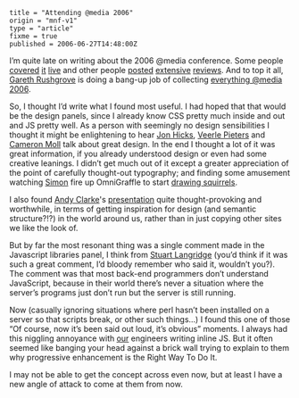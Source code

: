 ```
title = "Attending @media 2006"
origin = "mnf-v1"
type = "article"
fixme = true
published = 2006-06-27T14:48:00Z
```

I’m quite late on writing about the 2006 @media conference. Some people [covered](http://www.paulhammond.org/2006/06/atmedia/) [it](http://muffinresearch.co.uk/archives/category/events/) [live](http://www.cindyli.com/index.php/site/comments/media_2006_keynote_eric_meyer/) and other people [posted](http://adactio.com/journal/1144/) [extensive](http://www.thewatchmakerproject.com/journal/331/media-2006-in-review) [reviews](http://ben-ward.co.uk/journal/atmedia-2006-review/). And to top it all, [Gareth Rushgrove](http://morethanseven.net/) is doing a bang-up job of collecting [everything @media 2006](http://morethanseven.net/atmedia2006/).


So, I thought I’d write what I found most useful. I had hoped that that would be the design panels, since I already know CSS pretty much inside and out and JS pretty well. As a person with seemingly no design sensibilities I thought it might be enlightening to hear [Jon Hicks](http://www.hicksdesign.co.uk/), [Veerle Pieters](http://veerle.duoh.com/) and [Cameron Moll](http://cameronmoll.com/) talk about great design. In the end I thought a lot of it was great information, if you already understood design or even had some creative leanings. I didn’t get much out of it except a greater appreciation of the point of carefully thought-out typography; and finding some amusement watching [Simon](http://simonwillison.net/) fire up OmniGraffle to start [drawing squirrels](http://flickr.com/photos/mn_francis/170761323/).


I also found [Andy Clarke](http://www.stuffandnonsense.co.uk/)'s [presentation](http://www.stuffandnonsense.co.uk/downloads/transcendingcss.pdf) quite thought-provoking and worthwhile, in terms of getting inspiration for design (and semantic structure?!?) in the world around us, rather than in just copying other sites we like the look of.


But by far the most resonant thing was a single comment made in the Javascript libraries panel, I think from [Stuart Langridge](http://www.kryogenix.org/) (you’d think if it was such a great comment, I’d bloody remember who said it, wouldn’t you?). The comment was that most back-end programmers don’t understand JavaScript, because in their world there’s never a situation where the server’s programs just don’t run but the server is still running.


Now (casually ignoring situations where perl hasn’t been installed on a server so that scripts break, or other such things…) I found this one of those “Of course, now it’s been said out loud, it’s obvious” moments. I always had this niggling annoyance with [our](http://uk.yahoo.com/) engineers writing inline JS. But it often seemed like banging your head against a brick wall trying to explain to them why progressive enhancement is the Right Way To Do It.


I may not be able to get the concept across even now, but at least I have a new angle of attack to come at them from now.


